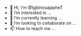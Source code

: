 - 👋 Hi, I’m @IgbinosajapheT
- 👀 I’m interested in ...
- 🌱 I’m currently learning ...
- 💞️ I’m looking to collaborate on ...
- 📫 How to reach me ...

<!---
IgbinosajapheT/IgbinosajapheT is a ✨ special ✨ repository because its `README.md` (this file) appears on your GitHub profile.
You can click the Preview link to take a look at your changes.
--->
